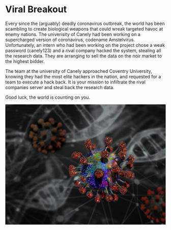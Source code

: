 # Viral Breakout 

Every since the (arguably) deadly coronavirus outbreak, the world has been scambling to create biological weapons that could wreak targeted havoc at enemy nations. The univerisity of Canely had been working on a supercharged version of coronavirus, codename Amstelvirus. Unfortunately, an intern who had been working on the project chose a weak password (canely123) and a rival company hacked the system, stealing all the research data. They are arranging to sell the data on the noir market to the highest bidder.

The team at the university of Canely approached Coventry University, knowing they had the most elite hackers in the nation, and requested for a team to execute a hack back. It is your mission to infiltrate the rival companies server and steal back the research data.

Good luck, the world is counting on you.

![virus](./images/virus.jpg)


